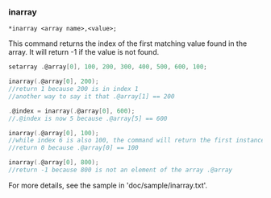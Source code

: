 ### inarray
```
*inarray <array name>,<value>;
```

This command returns the index of the first matching value found in the array.
It will return -1 if the value is not found.

```c
setarray .@array[0], 100, 200, 300, 400, 500, 600, 100;

inarray(.@array[0], 200);
//return 1 because 200 is in index 1
//another way to say it that .@array[1] == 200

.@index = inarray(.@array[0], 600);
//.@index is now 5 because .@array[5] == 600

inarray(.@array[0], 100);
//while index 6 is also 100, the command will return the first instance it finds
//return 0 because .@array[0] == 100

inarray(.@array[0], 800);
//return -1 because 800 is not an element of the array .@array
```

For more details, see the sample in 'doc/sample/inarray.txt'.
